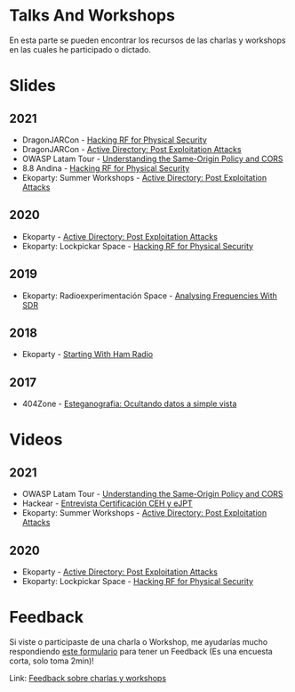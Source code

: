 # Talks And Workshops
En esta parte se pueden encontrar los recursos de las charlas y workshops en las cuales he participado o dictado.

# Slides
## 2021
- DragonJARCon - [Hacking RF for Physical Security](https://docs.google.com/presentation/d/e/2PACX-1vRJerngjoaRKYCSMDNqtbPDqvEsrOW9A9pObc23P5k6Y4L2Z_1uj5U8lOKCALkoWi--OJH9saXc_Pgc/pub?start=true&loop=false&delayms=15000)
- DragonJARCon - [Active Directory: Post Exploitation Attacks](https://docs.google.com/presentation/d/e/2PACX-1vS-PZ4BlYouygGxiIhKd2ccLJkG7NDBb0TVBYJwIsOFGOlPnohic0Gbn7HrtDFEyEXYBnLJn-5jUCsT/pub?start=true&loop=false&delayms=15000)
- OWASP Latam Tour - [Understanding the Same-Origin Policy and CORS](https://docs.google.com/presentation/d/e/2PACX-1vS69esl9eAq1UNJr1gkSTJ24vmyBqdjSAUvr76Fe_2ebwFO1bLUifmOH3rHDNM4kxcthhWRsoWlMdLA/pub?start=true&loop=false&delayms=15000)
- 8.8 Andina - [Hacking RF for Physical Security](https://docs.google.com/presentation/d/e/2PACX-1vRoFC-1l9pCeL0Iop-bZu-JqJYDvywdnbCBvK70zRh3BvDHopwoiFL68ua0hINOZYRVa4ageAq08JXS/pub?start=true&loop=false&delayms=15000)
- Ekoparty: Summer Workshops - [Active Directory: Post Exploitation Attacks](https://docs.google.com/presentation/d/e/2PACX-1vTYYVcl7kLuwLxVZij3DdB2uiniN3g3bFgHK4MZWdCGkb9S7PVq9Q8Rg1_nKwQFt_gifkZngjJWtexV/pub?start=true&loop=false&delayms=15000)

## 2020
- Ekoparty - [Active Directory: Post Exploitation Attacks](https://docs.google.com/presentation/d/e/2PACX-1vRBmHmty9CCgftXu1L4O2EBrvIKj5pVFqQFHm5rjrON7opm938SSEEP-zfUmWBZ6_MGCbHWcvBGRUIJ/pub?start=true&loop=false&delayms=15000)
- Ekoparty: Lockpickar Space - [Hacking RF for Physical Security](https://docs.google.com/presentation/d/e/2PACX-1vRJL15q0qN9JIEpBl8HPB5nUdkbqenZ7Gvunpxlck-uN0QzGIn1goK44b7RacNlu2GBCiHhZjLy2CWJ/pub?start=true&loop=false&delayms=15000)

## 2019
- Ekoparty: Radioexperimentación Space - [Analysing Frequencies With SDR](https://docs.google.com/presentation/d/e/2PACX-1vQS8KfUB3145d-ubtROZraUTDv55jYlwV7xiCCrDb8re3l7CbSu61zjKtnzWfrGR4hgvNpayJRsbw27/pub?start=true&loop=false&delayms=15000) 

## 2018
- Ekoparty - [Starting With Ham Radio](https://docs.google.com/presentation/d/e/2PACX-1vSQcRfdVgOQ9J1cwbfIRwfYg0QxHIymP9HO-fSUJEDdmACCZ3D36YlneHNhTW87EQdYRvPuQ5qi23m3/pub?start=true&loop=false&delayms=15000)

## 2017
- 404Zone - [Esteganografia: Ocultando datos a simple vista](https://docs.google.com/presentation/d/e/2PACX-1vSgI61uYgJ3sZLq7R4n7YDitGv2YvCP9yH6DGyIDYPWzZJbKAkq9a9Oj7DrsVCRDaNJ4eGQT5z8Gqu6/pub?start=false&loop=false&delayms=15000)

# Videos

## 2021
- OWASP Latam Tour - [Understanding the Same-Origin Policy and CORS](https://www.youtube.com/watch?v=19VjN8U101g)
- Hackear - [Entrevista Certificación CEH y eJPT](https://www.youtube.com/watch?v=gJIOz9J3p78)
- Ekoparty: Summer Workshops - [Active Directory: Post Exploitation Attacks](https://www.youtube.com/watch?v=-kyZenxBCJw)

## 2020
- Ekoparty - [Active Directory: Post Exploitation Attacks](https://www.youtube.com/watch?v=3wXe7pX2b7A)
- Ekoparty: Lockpickar Space - [Hacking RF for Physical Security](https://www.youtube.com/watch?v=tJIiYSNip00)

# Feedback
Si viste o participaste de una charla o Workshop, me ayudarías mucho respondiendo [este formulario](https://forms.gle/hXFKSgRAAXGmwdPu7) para tener un Feedback (Es una encuesta corta, solo toma 2min)!

Link: [Feedback sobre charlas y workshops](https://forms.gle/hXFKSgRAAXGmwdPu7)
